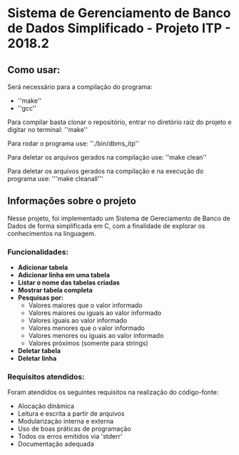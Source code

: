 # Sistema de Gerenciamento de Banco de Dados Simplificado - Projeto ITP - 2018.2

## Como usar:

Será necessário para a compilação do programa:
* ''make''
* ''gcc''

Para compilar basta clonar o repositório, entrar no diretório raiz do projeto e digitar no terminal:
''make''

Para rodar o programa use:
''./bin/dbms_itp''

Para deletar os arquivos gerados na compilação use:
''make clean''

Para deletar os arquivos gerados na compilação e na execução do programa use:
'''make cleanall'''

## Informações sobre o projeto

Nesse projeto, foi implementado um Sistema de Gereciamento de Banco de Dados de forma simplificada em C, com a finalidade de explorar os conhecimentos na linguagem.

### Funcionalidades:

* **Adicionar tabela**
* **Adicionar linha em uma tabela**
* **Listar o nome das tabelas criadas**
* **Mostrar tabela completa**
* **Pesquisas por:**
	* Valores maiores que o valor informado
	* Valores maiores ou iguais ao valor informado
	* Valores iguais ao valor informado
	* Valores menores que o valor informado
	* Valores menores ou iguais ao valor informado
	* Valores próximos (somente para strings)
* **Deletar tabela**
* **Deletar linha**

### Requisitos atendidos:

Foram atendidos os seguintes requisitos na realização do código-fonte:

* Alocação dinâmica
* Leitura e escrita a partir de arquivos
* Modularização interna e externa
* Uso de boas práticas de programação
* Todos os erros emitidos via 'stderr'
* Documentação adequada

